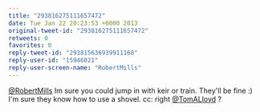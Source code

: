 ```yaml
---
title: "293816275111657472"
date: Tue Jan 22 20:23:53 +0000 2013
original-tweet-id: "293816275111657472"
retweets: 0
favorites: 0
reply-tweet-id: "293815636939911168"
reply-user-id: "15946021"
reply-user-screen-name: "RobertMills"
---
```

<a href="https://twitter.com/RobertMills">@RobertMills</a> Im sure you could jump in with keir or train. They'll be fine :) I'm sure they know how to use a shovel. cc: right <a href="https://twitter.com/TomALloyd">@TomALloyd</a> ?
